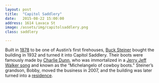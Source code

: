 ```yaml
---
layout: post
title:  "Capitol Saddlery"
date:   2015-08-22 15:00:00
address: 1614 Lavaca St
image: /assets/img/capitolsaddlery.png
class: saddlery

---
```

Built in [1878](http://looneylisting.com/wp-content/uploads/2012/10/1614-Lavaca-St-78701.jpg) to be one of Austin’s first firehouses, [Buck Steiner](https://tshaonline.org/handbook/online/articles/fstdp) bought the building in 1932 and turned it into Capitol Saddlery. Their boots were famously made by [Charlie Dunn](https://en.wikipedia.org/wiki/Charlie_Dunn), who was immortalized in a [Jerry Jeff Walker song](https://www.youtube.com/watch?v=_fg3y_PvUxM) and known as the “Michelangelo of cowboy boots." Steiner’s grandson, Bobby, moved the business in 2007, and the building was later turned into a [residence](http://www.statesman.com/news/lifestyles/fashion-style/capitol-saddlery-first-firehouse-turns-venetian-pa/nRxHr/).
